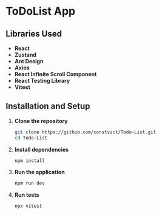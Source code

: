 # ToDoList App

## Libraries Used

- **React**
- **Zustand**
- **Ant Design**
- **Axios**
- **React Infinite Scroll Component**
- **React Testing Library**
- **Vitest**

## Installation and Setup

1. **Clone the repository**
   ```sh
   git clone https://github.com/constvict/Todo-List.git
   cd Todo-List
   ```
2. **Install dependencies**
   ```sh
   npm install
   ```
3. **Run the application**
   ```sh
   npm run dev
   ```
4. **Run tests**
   ```sh
   npx vitest
   ```
